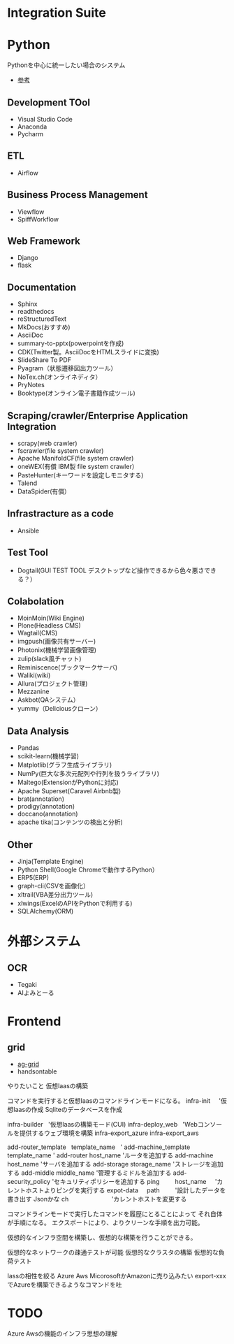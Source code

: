 # Integration Suite

# Python
Pythonを中心に統一したい場合のシステム
- [参考](https://ja.wikipedia.org/wiki/Python%E3%82%92%E4%BD%BF%E3%81%A3%E3%81%A6%E3%81%84%E3%82%8B%E8%A3%BD%E5%93%81%E3%81%82%E3%82%8B%E3%81%84%E3%81%AF%E3%82%BD%E3%83%95%E3%83%88%E3%82%A6%E3%82%A7%E3%82%A2%E3%81%AE%E4%B8%80%E8%A6%A7)

## Development TOol
- Visual Studio Code
- Anaconda
- Pycharm


## ETL
- Airflow

## Business Process Management
- Viewflow
- SpiffWorkflow

## Web Framework
- Django
- flask

## Documentation
- Sphinx
- readthedocs
- reStructuredText
- MkDocs(おすすめ)
- AsciiDoc
- summary-to-pptx(powerpointを作成)
- CDK(Twitter製。AsciiDocをHTMLスライドに変換)
- SlideShare To PDF
- Pyagram（状態遷移図出力ツール）
- NoTex.ch(オンライネディタ）
- PryNotes
- Booktype(オンライン電子書籍作成ツール)

## Scraping/crawler/Enterprise Application Integration
- scrapy(web crawler)
- fscrawler(file system crawler)
- Apache ManifoldCF(file system crawler)
- oneWEX(有償 IBM製 file system crawler）
- PasteHunter(キーワードを設定しモニタする)
- Talend
- DataSpider(有償）


## Infrastracture as a code
- Ansible

## Test Tool
- Dogtail(GUI TEST TOOL デスクトップなど操作できるから色々悪さできる？）

## Colabolation
- MoinMoin(Wiki Engine)
- Plone(Headless CMS)
- Wagtail(CMS)
- imgpush(画像共有サーバー)
- Photonix(機械学習画像管理)
- zulip(slack風チャット)
- Reminiscence(ブックマークサーバ)
- Waliki(wiki)
- Allura(プロジェクト管理)
- Mezzanine
- Askbot(QAシステム）
- yummy（Deliciousクローン）


## Data Analysis
- Pandas
- scikit-learn(機械学習)
- Matplotlib(グラフ生成ライブラリ)
- NumPy(巨大な多次元配列や行列を扱うライブラリ)
- Maltego(ExtensionがPythonに対応)
- Apache Superset(Caravel Airbnb製)
- brat(annotation)
- prodigy(annotation)
- doccano(annotation)
- apache tika(コンテンツの検出と分析)


## Other
- Jinja(Template Engine)
- Python Shell(Google Chromeで動作するPython）
- ERP5(ERP)
- graph-cli(CSVを画像化）
- xltrail(VBA差分出力ツール)
- xlwings(ExcelのAPIをPythonで利用する)
- SQLAlchemy(ORM)

# 外部システム

## OCR
- Tegaki
- AIよみとーる



# Frontend

## grid
- [ag-grid](https://www.ag-grid.com/example.php#/)
- handsontable

やりたいこと
仮想Iaasの構築

コマンドを実行すると仮想Iaasのコマンドラインモードになる。
infra-init      '仮想Iaasの作成
  Sqliteのデータベースを作成

infra-builder   '仮想Iaasの構築モード(CUI)
infra-deploy_web    'Webコンソールを提供するウェブ環境を構築
infra-export_azure
infra-export_aws

add-router_template   template_name   '
add-machine_template   template_name    '
add-router    host_name     'ルータを追加する
add-machine   host_name     'サーバを追加する
add-storage   storage_name  'ストレージを追加する
add-middle    middle_name   '管理するミドルを追加する
add-security_policy         'セキュリティポリシーを追加する
ping          host_name     'カレントホストよりピングを実行する
expot-data      path          '設計したデータを書き出す Jsonかな
ch                          'カレントホストを変更する

コマンドラインモードで実行したコマンドを履歴にとることによって
それ自体が手順になる。
エクスポートにより、よりクリーンな手順を出力可能。


仮想的なインフラ空間を構築し、仮想的な構築を行うことができる。

仮想的なネットワークの疎通テストが可能
仮想的なクラスタの構築
仮想的な負荷テスト

Iassの相性を絞る
Azure Aws
MicorosoftかAmazonに売り込みたい
export-xxxでAzureを構築できるようなコマンドを吐

# TODO
Azure Awsの機能のインフラ思想の理解


